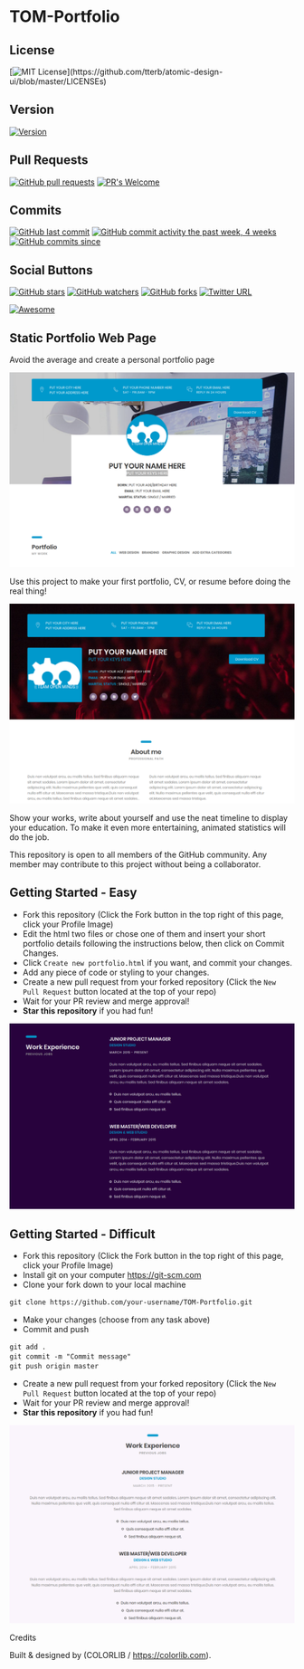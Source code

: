 # TOM-Portfolio
## License
[![MIT License](https://img.shields.io/apm/l/atomic-design-ui.svg?)](https://github.com/tterb/atomic-design-ui/blob/master/LICENSEs)

## Version
[![Version](https://badge.fury.io/gh/tterb%2FHyde.svg)](https://badge.fury.io/gh/tterb%2FHyde)

## Pull Requests
[![GitHub pull requests](https://img.shields.io/github/issues-pr/cdnjs/cdnjs.svg?style=flat)]()
[![PR's Welcome](https://img.shields.io/badge/PRs-welcome-brightgreen.svg?style=flat)](http://makeapullrequest.com) 

## Commits
[![GitHub last commit](https://img.shields.io/github/last-commit/google/skia.svg?style=flat)]()
[![GitHub commit activity the past week, 4 weeks](https://img.shields.io/github/commit-activity/y/eslint/eslint.svg?style=flat)]() [![GitHub commits since](https://img.shields.io/github/commits-since/tterb/playmusic/v1.2.0.svg)]()

## Social Buttons
[![GitHub stars](https://img.shields.io/github/stars/badges/shields.svg?style=social&label=Stars&style=plastic)]()
[![GitHub watchers](https://img.shields.io/github/watchers/badges/shields.svg?style=social&label=Watch&style=plastic)]()
[![GitHub forks](https://img.shields.io/github/forks/badges/shields.svg?style=social&label=Fork&style=plastic)]()
[![Twitter URL](https://img.shields.io/twitter/url/http/shields.io.svg?style=social&style=plastic)]()

[![Awesome](https://cdn.rawgit.com/sindresorhus/awesome/d7305f38d29fed78fa85652e3a63e154dd8e8829/media/badge.svg)](https://github.com/sindresorhus/awesome)

## Static Portfolio Web Page

Avoid the average and create a personal portfolio page

![Alt text](static/screenshots/header1.png?raw=true "Portfolio1 header")

Use this project to make your first portfolio, CV, or resume before doing the real thing!

![Alt text](static/screenshots/header2.png?raw=true "Portfolio1 header")

Show your works, write about yourself and use the neat timeline to display your education. To make it even more entertaining, animated statistics will do the job.

This repository is open to all members of the GitHub community. Any member may contribute to this project without being a collaborator.

## Getting Started - Easy
* Fork this repository (Click the Fork button in the top right of this page, click your Profile Image)
* Edit the html two files or chose one of them and insert your short portfolio details following the instructions below, then click on Commit Changes.
* Click `Create new portfolio.html` if you want, and commit your changes.
* Add any piece of code or styling to your changes.
* Create a new pull request from your forked repository (Click the `New Pull Request` button located at the top of your repo)
* Wait for your PR review and merge approval!
* __Star this repository__ if you had fun!

![Alt text](static/screenshots/work1.png?raw=true "Portfolio1 work section")

## Getting Started - Difficult
* Fork this repository (Click the Fork button in the top right of this page, click your Profile Image)
* Install git on your computer https://git-scm.com
* Clone your fork down to your local machine

```markdown
git clone https://github.com/your-username/TOM-Portfolio.git
```

* Make your changes (choose from any task above)
* Commit and push

```markdown
git add .
git commit -m "Commit message"
git push origin master
```
* Create a new pull request from your forked repository (Click the `New Pull Request` button located at the top of your repo)
* Wait for your PR review and merge approval!
* __Star this repository__ if you had fun!

![Alt text](static/screenshots/work2.png?raw=true "Portfolio2 work section")

Credits

Built & designed by (COLORLIB / https://colorlib.com).
